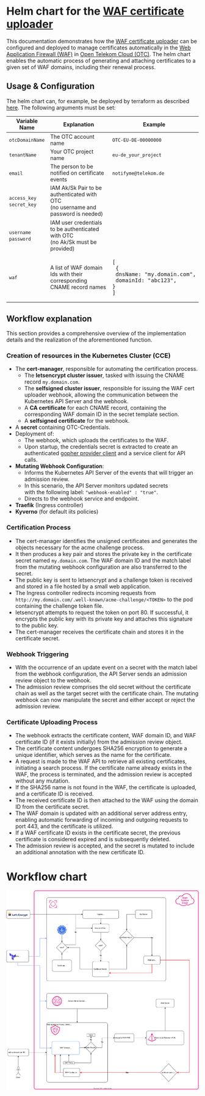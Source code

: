 # Helm chart for the [WAF certificate uploader](https://github.com/iits-consulting/waf-cert-uploader)

This documentation demonstrates how the [WAF certificate uploader](https://github.com/iits-consulting/waf-cert-uploader) can be configured and deployed to manage certificates automatically in the [Web Application Firewall (WAF)](https://docs.otc.t-systems.com/web-application-firewall/index.html) in [Open Telekom Cloud (OTC)](https://open-telekom-cloud.com/). The helm chart enables the automatic process of generating and attaching certificates to a given set of WAF domains, including their renewal process.


## Usage & Configuration

The helm chart can, for example, be deployed by terraform as described [here](https://github.com/iits-consulting/otc-terraform-template).
The following arguments must be set:
   
| Variable Name                                  | Explanation                                                                                                | Example                        |
|------------------------------------------------|------------------------------------------------------------------------------------------------------------|--------------------------------|
| `otcDomainName`                                 | The OTC account name                                                                                       | `OTC-EU-DE-00000000`          |
| `tenantName`                                | Your OTC project name                                                                                          | `eu-de_your_project`          |
| `email`                                   | The person to be notified on certificate events                                                                  |  `notifyme@telekom.de`        |
| `access_key`<br /> `secret_key`      | IAM Ak/Sk Pair to be authenticated with OTC<br />(no username and password is needed)                 |                                               |
| `username`<br /> `password`          | IAM user credentials to be authenticated with OTC<br />(no Ak/Sk must be provided)     |                                                              |
| `waf`                                | A list of WAF domain Ids with their corresponding CNAME record names     |      <pre lang="yaml">[&#13;  {&#13;    dnsName: "my.domain.com",&#13;    domainId: "abc123",&#13;  }&#13;]</pre>|

## Workflow explanation
This section provides a comprehensive overview of the implementation details and the realization of the aforementioned function.

### Creation of resources in the **Kubernetes Cluster (CCE)**

 - The **cert-manager**, responsible for automating the certification process.
     - The **letsencrypt cluster issuer**, tasked with issuing the CNAME record `my.domain.com`.
     - The **selfsigned cluster issuer**, responsible for issuing the WAF cert uploader webhook, allowing the communication between the Kubernetes API Server and the webhook.
     - A **CA certificate** for each CNAME record, containing the corresponding WAF domain ID in the secret template section.
     - A **selfsigned certificate** for the webhook.
 - A **secret** containing OTC-Credentials.
 - Deployment of:
     - The webhook, which uploads the certificates to the WAF.
     - Upon startup, the credentials secret is extracted to create an authenticated [gopher provider client](https://github.com/opentelekomcloud/gophertelekomcloud) and a service client for API calls.
 - **Mutating Webhook Configuration**:
     - Informs the Kubernetes API Server of the events that will trigger an admission review.
     - In this scenario, the API Server monitors updated secrets<br>with the following label: `"webhook-enabled" : "true"`.
     - Directs to the webhook service and endpoint.
 - **Traefik** (Ingress controller)
 - **Kyverno** (for default iits policies)

### Certification Process
- The cert-manager identifies the unsigned certificates and generates the objects necessary for the acme challenge process.
- It then produces a key pair and stores the private key in the certificate secret named `my.domain.com`. The WAF domain ID and the match label from the mutating webhook configuration are also transferred to the secret.
- The public key is sent to letsencrypt and a challenge token is received and stored in a file hosted by a small web application.
- The Ingress controller redirects incoming requests from<br> `http://my.domain.com/.well-known/acme-challenge/<TOKEN>` to the pod containing the challenge token file.
- letsencrypt attempts to request the token on port 80. If successful, it encrypts the public key with its private key and attaches this signature to the public key.
- The cert-manager receives the certificate chain and stores it in the certificate secret.

### Webhook Triggering
- With the occurrence of an update event on a secret with the match label from the webhook configuration, the API Server sends an admission review object to the webhook.
- The admission review comprises the old secret without the certificate chain as well as the target secret with the certificate chain. The mutating webhook can now manipulate the secret and either accept or reject the admission review.

### Certificate Uploading Process
- The webhook extracts the certificate content, WAF domain ID, and WAF certificate ID (if it exists initially) from the admission review object.
- The certificate content undergoes SHA256 encryption to generate a unique identifier, which serves as the name for the certificate.
- A request is made to the WAF API to retrieve all existing certificates, initiating a search process. If the certificate name already exists in the WAF, the process is terminated, and the admission review is accepted without any mutation.
- If the SHA256 name is not found in the WAF, the certificate is uploaded, and a certificate ID is received.
- The received certificate ID is then attached to the WAF using the domain ID from the certificate secret.
- The WAF domain is updated with an additional server address entry, enabling automatic forwarding of incoming and outgoing requests to port 443, and the certificate is utilized.
- If a WAF certificate ID exists in the certificate secret, the previous certificate is considered expired and is subsequently deleted.
- The admission review is accepted, and the secret is mutated to include an additional annotation with the new certificate ID.

# Workflow chart
![Workflow](images/certuploader.svg)
